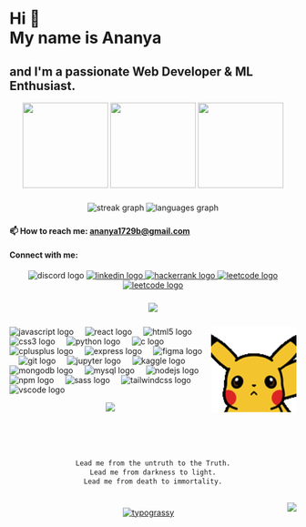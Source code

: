 

<!--
**104ananya/104ananya** is a ✨ _special_ ✨ repository because its `README.md` (this file) appears on your GitHub profile.

Here are some ideas to get you started:

- 🔭 I’m currently working on ...
- 🌱 I’m currently learning ...
- 👯 I’m looking to collaborate on ...
- 🤔 I’m looking for help with ...
- 💬 Ask me about ...
- 📫 How to reach me: ...
- 😄 Pronouns: ...
- ⚡ Fun fact: ...
-->

<h1 align="left">Hi  👋<br>My name is Ananya</h1>

###

<h2 align="left">and I'm a passionate Web Developer & ML Enthusiast.</h2>

<div align="center">
<!--   <img src="https://user-images.githubusercontent.com/74038190/213866269-5d00981c-7c98-46d7-8a8e-16f462f15227.gif" width="200" /> -->
  <img src="https://i.giphy.com/media/v1.Y2lkPTc5MGI3NjExa3RkdGszbHhpZmJoNTMyaTFsMnM3dGdxczNiN2RvdmsxdmR6aWdkeSZlcD12MV9pbnRlcm5hbF9naWZfYnlfaWQmY3Q9cw/TH3P9qP1XeC7h8vGTN/giphy.gif" width="150" height="150"  />
<!--   <img src="https://i.giphy.com/media/v1.Y2lkPTc5MGI3NjExNTR0bXB5bjN3Y2djc3JyY3Z4MWk4YWwyNm5oaWljdmxwbW56eTZpYyZlcD12MV9pbnRlcm5hbF9naWZfYnlfaWQmY3Q9cw/mONNGIRFkVe4q1Hl3X/giphy.gif" width="150" height="150" />  -->
  <img src="https://i.giphy.com/media/v1.Y2lkPTc5MGI3NjExand1ZzVzcDB6YmZxbDdzaXY2eHN0cHF5ZGl2OTJhbHp6YTI2MGVudyZlcD12MV9pbnRlcm5hbF9naWZfYnlfaWQmY3Q9cw/LfCZ95mmk0MFqx40t8/giphy.gif" width="150" height="150" />
<!--   <img src="https://i.giphy.com/media/v1.Y2lkPTc5MGI3NjExb2t1YnVrcmdpZmNmNjd5bHh1NGd3MThtdWVyNTcyOWt1cmUyemV4ayZlcD12MV9pbnRlcm5hbF9naWZfYnlfaWQmY3Q9cw/n45jdZGJPlK94lzpww/giphy.gif" width="150" height="150" /> -->
  <img src="https://i.giphy.com/media/v1.Y2lkPTc5MGI3NjExbTY4ZTAzMXN0eHFxaXI1eTY5Z3BmZ2p4NWlsY2dwY2xuaHd2dHowYyZlcD12MV9pbnRlcm5hbF9naWZfYnlfaWQmY3Q9cw/laC28bmdvuHD4DsbMV/giphy.gif" width="150" height="150" />
<!--   <img src="https://i.giphy.com/media/v1.Y2lkPTc5MGI3NjExbmN6ZjUzamNxdDN1eHZsMDJmMmszcjN6bm9zamJiMDRrMmZ6dmlzYSZlcD12MV9pbnRlcm5hbF9naWZfYnlfaWQmY3Q9Zw/H3NF3JvE1mOsOXb8l3/giphy.gif" width="150" height="150"  /> -->
</div>

###


<div align="center">
  <img src="https://streak-stats.demolab.com?user=104ananya&locale=en&mode=daily&theme=dracula&hide_border=false&border_radius=5" height="150" alt="streak graph"  />
  <img src="https://github-readme-stats.vercel.app/api/top-langs?username=104ananya&locale=en&hide_title=false&layout=compact&card_width=320&langs_count=5&theme=dracula&hide_border=false" height="150" alt="languages graph"  />
</div>

###

<h4>📫  How to reach me: <a href = "ananya1729b@gmail.com"> ananya1729b@gmail.com </a> </h4>
<div align="center">
  <h4 align="left">Connect with me:</h4>
  <img src="https://img.shields.io/static/v1?message=Discord&logo=discord&label=&color=7289DA&logoColor=white&labelColor=&style=for-the-badge" height="35" alt="discord logo"  />
  <a href="https://www.linkedin.com/in/104ananya/" target="_blank">
    <img src="https://img.shields.io/static/v1?message=LinkedIn&logo=linkedin&label=&color=0077B5&logoColor=white&labelColor=&style=for-the-badge" height="35" alt="linkedin logo"  />
  </a>
  <a href="https://www.hackerrank.com/ananya1729" target="_blank">
    <img src="https://img.shields.io/static/v1?message=HackerRank&logo=hackerrank&label=&color=2EC866&logoColor=white&labelColor=&style=for-the-badge" height="35" alt="hackerrank logo"  />
  </a>
    <a href="https://leetcode.com/u/ananya1729/" target="_blank">
    <img src="https://img.shields.io/static/v1?message=Leetcode&logo=leetcode&label=&color=F89F1B&logoColor=white&labelColor=&style=for-the-badge" height="35" alt="leetcode logo"  />
  </a>
  <a href="https://www.naukri.com/code360/profile/kurisu" target="_blank">
    <img src="https://img.shields.io/static/v1?message=coding ninjas&logo=codingninjas&label=&color=5780e9&logoColor=white&labelColor=&style=for-the-badge" height="35" alt="leetcode logo"  />
  </a>
</div>

###

<div align="center">
  <img src="https://profile-counter.glitch.me/104ananya/count.svg?"  />
<!-- <img src"https://github.com/104ananya/104ananya/blob/main/Pikachu.gif" /> -->
  
</div>

###

<!-- <img align="right" height="150" src="https://i.imgflip.com/65efzo.gif"  /> -->
<img align="right" height="150" src="https://github.com/104ananya/104ananya/blob/main/Pikachu.gif"  />

###

<div align="left">
  <img src="https://cdn.jsdelivr.net/gh/devicons/devicon/icons/javascript/javascript-original.svg" height="30" alt="javascript logo"  />
  <img width="12" />
  <img src="https://cdn.jsdelivr.net/gh/devicons/devicon/icons/react/react-original.svg" height="30" alt="react logo"  />
  <img width="12" />
  <img src="https://cdn.jsdelivr.net/gh/devicons/devicon/icons/html5/html5-original.svg" height="30" alt="html5 logo"  />
  <img width="12" />
  <img src="https://cdn.jsdelivr.net/gh/devicons/devicon/icons/css3/css3-original.svg" height="30" alt="css3 logo"  />
  <img width="12" />
  <img src="https://cdn.jsdelivr.net/gh/devicons/devicon/icons/python/python-original.svg" height="30" alt="python logo"  />
  <img width="12" />
  <img src="https://cdn.jsdelivr.net/gh/devicons/devicon/icons/c/c-original.svg" height="30" alt="c logo"  />
  <img width="12" />
  <img src="https://cdn.jsdelivr.net/gh/devicons/devicon/icons/cplusplus/cplusplus-original.svg" height="30" alt="cplusplus logo"  />
  <img width="12" />
  <img src="https://cdn.jsdelivr.net/gh/devicons/devicon/icons/express/express-original.svg" height="30" alt="express logo"  />
  <img width="12" />
  <img src="https://cdn.jsdelivr.net/gh/devicons/devicon/icons/figma/figma-original.svg" height="30" alt="figma logo"  />
  <img width="12" />
  <img src="https://cdn.jsdelivr.net/gh/devicons/devicon/icons/git/git-original.svg" height="30" alt="git logo"  />
  <img width="12" />
  <img src="https://cdn.jsdelivr.net/gh/devicons/devicon/icons/jupyter/jupyter-original.svg" height="30" alt="jupyter logo"  />
  <img width="12" />
  <img src="https://cdn.jsdelivr.net/gh/devicons/devicon/icons/kaggle/kaggle-original.svg" height="30" alt="kaggle logo"  />
  <img width="12" />
  <img src="https://cdn.jsdelivr.net/gh/devicons/devicon/icons/mongodb/mongodb-original.svg" height="30" alt="mongodb logo"  />
  <img width="12" />
  <img src="https://cdn.jsdelivr.net/gh/devicons/devicon/icons/mysql/mysql-original.svg" height="30" alt="mysql logo"  />
  <img width="12" />
  <img src="https://cdn.jsdelivr.net/gh/devicons/devicon/icons/nodejs/nodejs-original.svg" height="30" alt="nodejs logo"  />
  <img width="12" />
  <img src="https://cdn.jsdelivr.net/gh/devicons/devicon/icons/npm/npm-original-wordmark.svg" height="30" alt="npm logo"  />
  <img width="12" />
  <img src="https://cdn.jsdelivr.net/gh/devicons/devicon/icons/sass/sass-original.svg" height="30" alt="sass logo"  />
  <img width="12" />
  <img src="https://cdn.jsdelivr.net/gh/devicons/devicon/icons/tailwindcss/tailwindcss-original-wordmark.svg" height="30" alt="tailwindcss logo"  />
  <img width="12" />
  <img src="https://cdn.jsdelivr.net/gh/devicons/devicon/icons/vscode/vscode-original.svg" height="30" alt="vscode logo"  />
</div>

<p align="center">
<a href="https://github.com/104ananya">
  <img height="180em" src="https://github-readme-stats-eight-theta.vercel.app/api?username=104ananya&show_icons=true&theme=algolia&include_all_commits=true&count_private=true"/>
<!--   <img height="180em" width = "340em" src="https://github-readme-stats-eight-theta.vercel.app/api/top-langs/?username=Aragorn-64&layout=compact&langs_count=8&theme=algolia"/> -->
</a>
</p>


###

<br clear="both">

###

<div align="center" >
  
  ```

  Lead me from the untruth to the Truth.
  Lead me from darkness to light.
  Lead me from death to immortality.
              
```
  <!-- <img  height="190" src="https://github.com/104ananya/104ananya/blob/main/Gojo.gif"  /> -->
<img align="right" height="150" src="https://i.giphy.com/media/v1.Y2lkPTc5MGI3NjExdmtyNDRzOGx3YXVpbG50dXN5dzBhaDZvdW4xcGh2a3lybmoxNDI1cCZlcD12MV9pbnRlcm5hbF9naWZfYnlfaWQmY3Q9cw/HYGqS3Z57hpydHZAVa/giphy.gif"  />

</div>

###

<div align="center">
<a href="https://github.com/kawarimidoll/typograssy">
    <img alt="typograssy" src="https://typograssy.deno.dev/api?text=%E3%82%B8%E3%83%A7%E3%83%B3%E3%81%A7%E3%81%99%E3%80%82%E3%81%93%E3%82%93%E3%81%AB%E3%81%A1%E3%81%AF&l0=none&l1=82d9d0&l2=027353&l3=038c4c&l4=01402e&bg=none&frame=none&speed=100&comment=">
</a>
</div>
